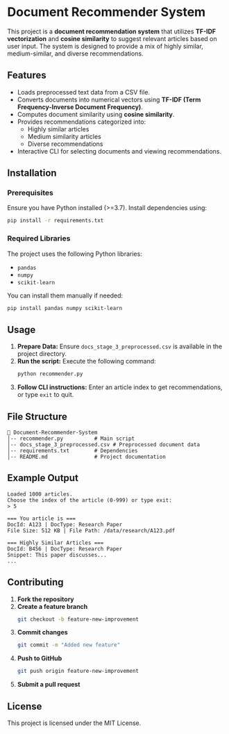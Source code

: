 # Document Recommender System

This project is a **document recommendation system** that utilizes **TF-IDF vectorization** and **cosine similarity** to suggest relevant articles based on user input. The system is designed to provide a mix of highly similar, medium-similar, and diverse recommendations.

## Features
- Loads preprocessed text data from a CSV file.
- Converts documents into numerical vectors using **TF-IDF (Term Frequency-Inverse Document Frequency)**.
- Computes document similarity using **cosine similarity**.
- Provides recommendations categorized into:
  - Highly similar articles
  - Medium similarity articles
  - Diverse recommendations
- Interactive CLI for selecting documents and viewing recommendations.

## Installation
### Prerequisites
Ensure you have Python installed (>=3.7). Install dependencies using:
```bash
pip install -r requirements.txt
```

### Required Libraries
The project uses the following Python libraries:
- `pandas`
- `numpy`
- `scikit-learn`

You can install them manually if needed:
```bash
pip install pandas numpy scikit-learn
```

## Usage
1. **Prepare Data:** Ensure `docs_stage_3_preprocessed.csv` is available in the project directory.
2. **Run the script:** Execute the following command:
   ```bash
   python recommender.py
   ```
3. **Follow CLI instructions:** Enter an article index to get recommendations, or type `exit` to quit.

## File Structure
```
📁 Document-Recommender-System
│-- recommender.py          # Main script
│-- docs_stage_3_preprocessed.csv # Preprocessed document data
│-- requirements.txt        # Dependencies
│-- README.md               # Project documentation
```

## Example Output
```
Loaded 1000 articles.
Choose the index of the article (0-999) or type exit:
> 5

=== You article is ===
DocId: A123 | DocType: Research Paper
File Size: 512 KB | File Path: /data/research/A123.pdf

=== Highly Similar Articles ===
DocId: B456 | DocType: Research Paper
Snippet: This paper discusses...
...
```

## Contributing
1. **Fork the repository**
2. **Create a feature branch**
   ```bash
   git checkout -b feature-new-improvement
   ```
3. **Commit changes**
   ```bash
   git commit -m "Added new feature"
   ```
4. **Push to GitHub**
   ```bash
   git push origin feature-new-improvement
   ```
5. **Submit a pull request**

## License
This project is licensed under the MIT License.
